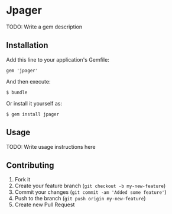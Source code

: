 # Jpager

TODO: Write a gem description

## Installation

Add this line to your application's Gemfile:

    gem 'jpager'

And then execute:

    $ bundle

Or install it yourself as:

    $ gem install jpager

## Usage

TODO: Write usage instructions here

## Contributing

1. Fork it
2. Create your feature branch (`git checkout -b my-new-feature`)
3. Commit your changes (`git commit -am 'Added some feature'`)
4. Push to the branch (`git push origin my-new-feature`)
5. Create new Pull Request
